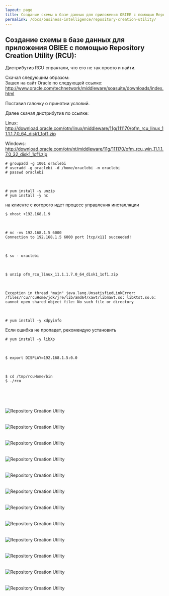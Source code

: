 ```yaml
---
layout: page
title: Создание схемы в базе данных для приложения OBIEE с помощью Repository Creation Utility (RCU)
permalink: /docs/business-intelligence/repository-creation-utility/
---
```



<h2>Создание схемы в базе данных для приложения OBIEE с помощью Repository Creation Utility (RCU):</h2>


Дистрибутив RCU спраятали, что его не так просто и найти.

Скачал следующим образом:  
Зашел на сайт Oracle по следующей ссылке:  
http://www.oracle.com/technetwork/middleware/soasuite/downloads/index.html

Поставил галочку о принятии условий.

Далее скачал дистрибутив по ссылке:

Linux:  
http://download.oracle.com/otn/linux/middleware/11g/111170/ofm_rcu_linux_11.1.1.7.0_64_disk1_1of1.zip


Windows:  
http://download.oracle.com/otn/nt/middleware/11g/111170/ofm_rcu_win_11.1.1.7.0_32_disk1_1of1.zip



	# groupadd -g 1001 oraclebi
	# useradd -g oraclebi -d /home/oraclebi -m oraclebi
	# passwd oraclebi


<br/>

	# yum install -y unzip
	# yum install -y nc


на клиенте с которого идет процесс управления инсталляции

	$ xhost +192.168.1.9

<br/>

	# nc -vv 192.168.1.5 6000
	Connection to 192.168.1.5 6000 port [tcp/x11] succeeded!

<br/>

	$ su - oraclebi

<br/>

	$ unzip ofm_rcu_linux_11.1.1.7.0_64_disk1_1of1.zip

<br/>

	Exception in thread "main" java.lang.UnsatisfiedLinkError: /files/rcu/rcuHome/jdk/jre/lib/amd64/xawt/libmawt.so: libXtst.so.6: cannot open shared object file: No such file or directory

<br/>

	# yum install -y xdpyinfo

Если ошибка не пропадет, рекомендую установить

	# yum install -y libXp

<br/>

	$ export DISPLAY=192.168.1.5:0.0

<br/>

	$ cd /tmp/rcuHome/bin
	$ ./rcu


<br/><br/>

<br/><img src="http://img.oradba.net/img/oracle/middleware/oracle-bi/repository_creation_utility/Repository_Creation_Utility_01.png" alt="Repository Creation Utility"><br/><br/>
<br/><img src="http://img.oradba.net/img/oracle/middleware/oracle-bi/repository_creation_utility/Repository_Creation_Utility_02.png" alt="Repository Creation Utility"><br/><br/>
<br/><img src="http://img.oradba.net/img/oracle/middleware/oracle-bi/repository_creation_utility/Repository_Creation_Utility_04.png" alt="Repository Creation Utility"><br/><br/>
<br/><img src="http://img.oradba.net/img/oracle/middleware/oracle-bi/repository_creation_utility/Repository_Creation_Utility_05.png" alt="Repository Creation Utility"><br/><br/>
<br/><img src="http://img.oradba.net/img/oracle/middleware/oracle-bi/repository_creation_utility/Repository_Creation_Utility_06.png" alt="Repository Creation Utility"><br/><br/>
<br/><img src="http://img.oradba.net/img/oracle/middleware/oracle-bi/repository_creation_utility/Repository_Creation_Utility_07.png" alt="Repository Creation Utility"><br/><br/>
<br/><img src="http://img.oradba.net/img/oracle/middleware/oracle-bi/repository_creation_utility/Repository_Creation_Utility_08.png" alt="Repository Creation Utility"><br/><br/>
<br/><img src="http://img.oradba.net/img/oracle/middleware/oracle-bi/repository_creation_utility/Repository_Creation_Utility_09.png" alt="Repository Creation Utility"><br/><br/>
<br/><img src="http://img.oradba.net/img/oracle/middleware/oracle-bi/repository_creation_utility/Repository_Creation_Utility_10.png" alt="Repository Creation Utility"><br/><br/>
<br/><img src="http://img.oradba.net/img/oracle/middleware/oracle-bi/repository_creation_utility/Repository_Creation_Utility_11.png" alt="Repository Creation Utility"><br/><br/>
<br/><img src="http://img.oradba.net/img/oracle/middleware/oracle-bi/repository_creation_utility/Repository_Creation_Utility_12.png" alt="Repository Creation Utility"><br/><br/>
<br/><img src="http://img.oradba.net/img/oracle/middleware/oracle-bi/repository_creation_utility/Repository_Creation_Utility_13.png" alt="Repository Creation Utility">
